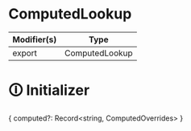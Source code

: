 # ComputedLookup

| Modifier(s)                            | Type                     |
|----------------------------------------|--------------------------|
| export | ComputedLookup |

# &#128712; Initializer

{ computed?: Record<string, ComputedOverrides> }